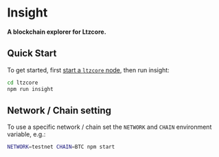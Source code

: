 # Insight

**A blockchain explorer for Ltzcore.**

## Quick Start

To get started, first [start a `ltzcore` node](../ltzcore-node/readme.md), then run insight:

```sh
cd ltzcore
npm run insight
```

## Network / Chain setting

To use a specific network / chain set the `NETWORK` and `CHAIN` environment variable, e.g.:

```sh
NETWORK=testnet CHAIN=BTC npm start
```
